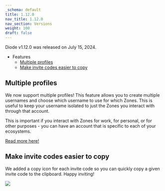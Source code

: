 ```yaml
---
_schema: default
title: 1.12.0
nav_title: 1.12.0
nav_section: Versions
weight: 100
draft: false
---
```

Diode v1.12.0 was released on July 15, 2024.

* Features
  * <a href="#multiple-profiles" target="_blank" rel="noopener">Multiple profiles</a>
  * [Make invite codes easier to copy](#make-invite-codes-easier-to-copy)

## Multiple profiles

We now support multiple profiles! This feature allows you to create multiple usernames and choose which username to use for which Zones. This is useful to keep your username isolated to just the Zones you interact with through that account.

This is important if you interact with Zones for work, for personal, or for other purposes - you can have an account that is specific to each of your ecosystems.

<a href="https://support.diode.io/article/8qay9fyh9v-working-with-multiple-profiles-accounts" target="_blank" rel="noopener">Read more here!</a>

## Make invite codes easier to copy

We added a copy icon for each invite code so you can quickly copy a given invite code to the clipboard. Happy inviting!

![](/uploads/image-3.png)